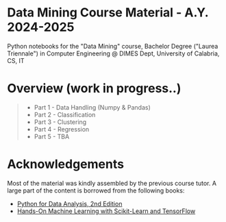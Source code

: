 # Data Mining Course Material - A.Y. 2024-2025
Python notebooks for the "Data Mining" course, Bachelor Degree ("Laurea Triennale") in Computer Engineering @ DIMES Dept, University of Calabria, CS, IT

# Overview (work in progress..)
> * Part 1 - Data Handling (Numpy & Pandas)
> * Part 2 - Classification
> * Part 3 - Clustering
> * Part 4 - Regression
> * Part 5 - TBA


# Acknowledgements
Most of the material was kindly assembled by the previous course tutor.
A large part of the content is borrowed from the following books:
* [Python for Data Analysis, 2nd Edition](https://www.programmer-books.com/wp-content/uploads/2019/04/Python-for-Data-Analysis-2nd-Edition.pdf)
* [Hands-On Machine Learning with Scikit-Learn and TensorFlow](http://shop.oreilly.com/product/0636920052289.do)
